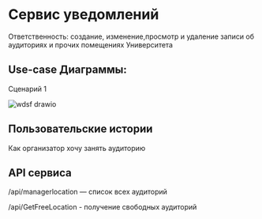 # Сервис уведомлений

Ответственность: создание, изменение,просмотр и удаление записи об аудиториях и прочих помещениях Университета

## Use-case Диаграммы:
 Сценарий 1
 
![wdsf drawio](https://user-images.githubusercontent.com/76588508/166666427-17bf360b-c7ff-49f4-aa54-59577beccaff.png)

## Пользовательские истории

Как организатор хочу занять аудиторию

## API сервиса

/api/managerlocation — список всех аудиторий


/api/GetFreeLocation - получение свободных аудиторий
